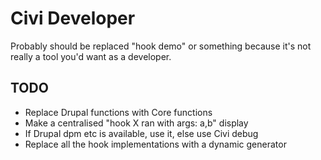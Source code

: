 # Civi Developer

Probably should be replaced "hook demo" or something because it's not really a
tool you'd want as a developer.

## TODO

* Replace Drupal functions with Core functions
* Make a centralised "hook X ran with args: a,b" display
* If Drupal dpm etc is available, use it, else use Civi debug
* Replace all the hook implementations with a dynamic generator
